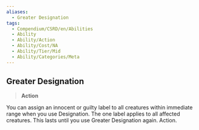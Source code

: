 ```yaml
---
aliases:
  - Greater Designation
tags:
  - Compendium/CSRD/en/Abilities
  - Ability
  - Ability/Action
  - Ability/Cost/NA
  - Ability/Tier/Mid
  - Ability/Categories/Meta
---
```

  
    
## Greater Designation    
>**Action**  
    
You can assign an innocent or guilty label to all creatures within immediate range when you use Designation. The one label applies to all affected creatures. This lasts until you use Greater Designation again. Action.